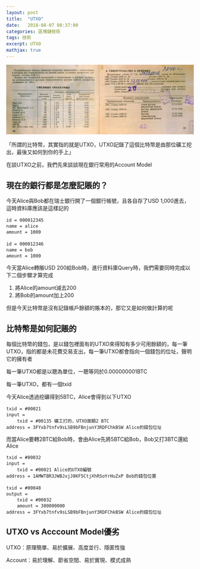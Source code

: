 ```yaml
---
layout: post
title:  "UTXO"
date:   2018-08-07 08:37:00
categories: 區塊鏈技術
tags: 技術
excerpt: UTXO
mathjax: true
---
```


![/images/202010061401.jpg](/images/202010061401.jpg)

「所謂的比特幣，其實指的就是UTXO，UTXO記錄了這個比特幣是由那位礦工挖出，最後又如何到你的手上」

在談UTXO之前，我們先來談談現在銀行常用的Account Model

## 現在的銀行都是怎麼記賬的？
今天Alice與Bob都在瑞士銀行開了一個銀行帳號，且各自存了USD 1,000進去，這時資料庫應該是這樣記的
```
id = 000012345
name = alice
amount = 1000

id = 000012346
name = bob
amount = 1000
```

今天當Alice轉賬USD 200給Bob時，進行資料庫Query時，我們需要同時完成以下二個步驟才算完成
1. 將Alice的amount減去200
2. 將Bob的amount加上200

但是今天比特幣是沒有記錄帳戶餘額的賬本的，那它又是如何做計算的呢

## 比特幣是如何記賬的
每個比特幣的錢包，是以錢包裡面有的UTXO來得知有多少可用餘額的，每一筆UTXO，指的都是未花費交易支出，每一筆UTXO都會指向一個錢包的位址，聲明它的擁有者

每一筆UTXO都是以聰為單位，一聰等同於0.000000001BTC

每一筆UTXO，都有一個txid

今天Alice透過挖礦得到5BTC，Alice會得到以下UTXO
```
txid = #00021
input = 
    txid = #00135 礦工打的，UTXO面額2 BTC
address = 3FYxb7tnfv9sLSB9bFBnjunY3RDFChkBSW Alice的錢包位址
```

而當Alice要轉2BTC給Bob時，會由Alice先將5BTC給Bob，Bob又打3BTC還給Alice
```
txid = #00032
input = 
    txid = #00021 Alice的UTXO編號
address = 1AMWTBR3JWBJxjJ8KF5CtjXhRSoYrHuZxP Bob的錢包位置

txid = #00048
output =
    txid = #00032
    amount = 300000000
address = 3FYxb7tnfv9sLSB9bFBnjunY3RDFChkBSW Alice的錢包位址
```
## UTXO vs Acccount Model優劣
UTXO：原理簡單、易於擴展、高度並行、隱匿性強

Account：易於理解、節省空間、易於實現、模式成熟